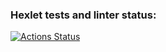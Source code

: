 ### Hexlet tests and linter status:
[![Actions Status](https://github.com/borisovaldv/python-project-50/workflows/hexlet-check/badge.svg)](https://github.com/borisovaldv/python-project-50/actions)
